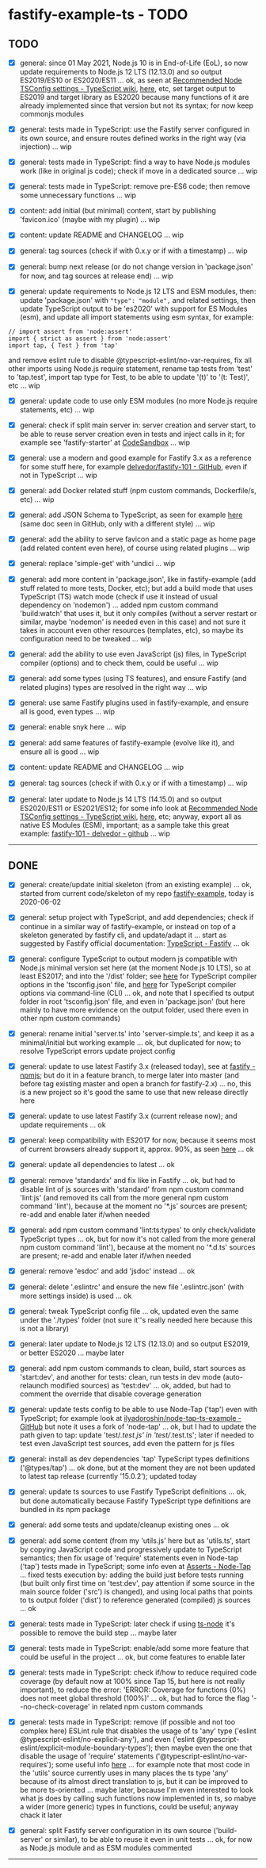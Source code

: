 # fastify-example-ts - TODO

## TODO

* [x] general: since 01 May 2021, Node.js 10 is in End-of-Life (EoL), so now update requirements to Node.js 12 LTS (12.13.0) and so output ES2019/ES10 or ES2020/ES11 ... ok, as seen at [Recommended Node TSConfig settings - TypeScript wiki](https://github.com/microsoft/TypeScript/wiki/Node-Target-Mapping), [here](https://stackoverflow.com/questions/59787574/typescript-tsconfig-settings-for-node-js-12), etc, set target output to ES2019 and target library as ES2020 because many functions of it are already implemented since that version but not its syntax; for now keep commonjs modules
* [x] general: tests made in TypeScript: use the Fastify server configured in its own source, and ensure routes defined works in the right way (via injection) ... wip
* [x] general: tests made in TypeScript: find a way to have Node.js modules work (like in original js code); check if move in a dedicated source ... wip
* [x] general: tests made in TypeScript: remove pre-ES6 code; then remove some unnecessary functions ... wip
* [x] content: add initial (but minimal) content, start by publishing 'favicon.ico' (maybe with my plugin) ... wip
* [x] content: update README and CHANGELOG ... wip
* [x] general: tag sources (check if with 0.x.y or if with a timestamp) ... wip

* [x] general: bump next release (or do not change version in 'package.json' for now, and tag sources at release end) ... wip
* [x] general: update requirements to Node.js 12 LTS and ESM modules, then: update 'package.json' with `"type": "module",` and related settings, then update TypeScript output to be 'es2020' with support for ES Modules (esm), and update all import statements using esm syntax, for example:
```
// import assert from 'node:assert'
import { strict as assert } from 'node:assert'
import tap, { Test } from 'tap'
```
and remove eslint rule to disable @typescript-eslint/no-var-requires, fix all other imports using Node.js require statement, rename tap tests from 'test' to 'tap.test', import tap type for Test, to be able to update '(t)' to '(t: Test)', etc ... wip
* [x] general: update code to use only ESM modules (no more Node.js require statements, etc) ... wip
* [x] general: check if split main server in: server creation and server start, to be able to reuse server creation even in tests and inject calls in it; for example see 'fastify-starter' at [CodeSandbox](https://codesandbox.io) ... wip
* [x] general: use a modern and good example for Fastify 3.x as a reference for some stuff here, for example [delvedor/fastify-101 - GitHub](https://github.com/delvedor/fastify-101), even if not in TypeScript ... wip
* [x] general: add Docker related stuff (npm custom commands, Dockerfile/s, etc) ... wip
* [x] general: add JSON Schema to TypeScript, as seen for example [here](https://www.fastify.io/docs/latest/TypeScript/) (same doc seen in GitHub, only with a different style) ... wip
* [x] general: add the ability to serve favicon and a static page as home page (add related content even here), of course using related plugins ... wip
* [x] general: replace 'simple-get' with 'undici ... wip
* [x] general: add more content in 'package.json', like in fastify-example (add stuff related to more tests, Docker, etc); but add a build mode that uses TypeScript (TS) watch mode (check if use it instead of usual dependency on 'nodemon') ... added npm custom command 'build:watch' that uses it, but it only compiles (without a server restart or similar, maybe 'nodemon' is needed even in this case) and not sure it takes in account even other resources (templates, etc), so maybe its configuration need to be tweaked ... wip
* [x] general: add the ability to use even JavaScript (js) files, in TypeScript compiler (options) and to check them, could be useful ... wip
* [x] general: add some types (using TS features), and ensure Fastify (and related plugins) types are resolved in the right way ... wip
* [x] general: use same Fastify plugins used in fastify-example, and ensure all is good, even types ... wip
* [x] general: enable snyk here ... wip
* [x] general: add same features of fastify-example (evolve like it), and ensure all is good ... wip
* [x] content: update README and CHANGELOG ... wip
* [x] general: tag sources (check if with 0.x.y or if with a timestamp) ... wip

* [x] general: later update to Node.js 14 LTS (14.15.0) and so output ES2020/ES11 or ES2021/ES12; for some info look at [Recommended Node TSConfig settings - TypeScript wiki](https://github.com/microsoft/TypeScript/wiki/Node-Target-Mapping), [here](https://stackoverflow.com/questions/61305578/what-typescript-configuration-produces-output-closest-to-node-js-14-capabilities/61305579#61305579), etc; anyway, export all as native ES Modules (ESM), important; as a sample take this great example: [fastify-101 - delvedor - github](https://github.com/delvedor/fastify-101) ... wip


---------------


## DONE

* [x] general: create/update initial skeleton (from an existing example) ... ok, started from current code/skeleton of my repo [fastify-example](https://github.com/smartiniOnGitHub/fastify-example), today is 2020-06-02
* [x] general: setup project with TypeScript, and add dependencies; check if continue in a similar way of fastify-example, or instead on top of a skeleton generated by fastify cli, and update/adapt it ... start as suggested by Fastify official documentation: [TypeScript - Fastify](https://github.com/fastify/fastify/blob/master/docs/TypeScript.md) ... ok
* [x] general: configure TypeScript to output modern js compatible with Node.js minimal version set here (at the moment Node.js 10 LTS), so at least ES2017; and into the '/dist' folder; see [here](https://www.typescriptlang.org/docs/handbook/tsconfig-json.html) for TypeScript compiler options in the 'tsconfig.json' file, and [here](https://www.typescriptlang.org/docs/handbook/compiler-options.html) for TypeScript compiler options via command-line (CLI) ... ok, and note that I specified ts output folder in root 'tsconfig.json' file, and even in 'package.json' (but here mainly to have more evidence on the output folder, used there even in other npm custom commands)
* [x] general: rename initial 'server.ts' into 'server-simple.ts', and keep it as a minimal/initial but working example ... ok, but duplicated for now; to resolve TypeScript errors update project config
* [x] general: update to use latest Fastify 3.x (released today), see at [fastify - npmjs](https://www.npmjs.com/package/fastify); but do it in a feature branch, to merge later into master (and before tag existing master and open a branch for fastify-2.x) ... no, this is a new project so it's good the same to use that new release directly here
* [x] general: update to use latest Fastify 3.x (current release now); and update requirements ... ok
* [x] general: keep compatibility with ES2017 for now, because it seems most of current browsers already support it, approx. 90%, as seen [here](https://web.dev/publish-modern-javascript/) ... ok
* [x] general: update all dependencies to latest ... ok
* [x] general: remove 'standardx' and fix like in Fastify ... ok, but had to disable lint of js sources with 'standard' from npm custom command 'lint:js' (and removed its call from the more general npm custom command 'lint'), because at the moment no '*.js' sources are present; re-add and enable later if/when needed
* [x] general: add npm custom command 'lint:ts:types' to only check/validate TypeScript types ... ok, but for now it's not called from the more general npm custom command 'lint'), because at the moment no '*.d.ts' sources are present; re-add and enable later if/when needed
* [x] general: remove 'esdoc' and add 'jsdoc' instead ... ok
* [x] general: delete '.eslintrc' and ensure the new file '.eslintrc.json' (with more settings inside) is used ... ok
* [x] general: tweak TypeScript config file ... ok, updated even the same under the './types' folder (not sure it''s really needed here because this is not a library)
* [x] general: later update to Node.js 12 LTS (12.13.0) and so output ES2019, or better ES2020 ... maybe later
* [x] general: add npm custom commands to clean, build, start sources as 'start:dev', and another for tests: clean, run tests in dev mode (auto-relaunch modified sources) as 'test:dev' ... ok, added, but had to comment the override that disable coverage generation
* [x] general: update tests config to be able to use Node-Tap ('tap') even with TypeScript; for example look at [ilyadoroshin/node-tap-ts-example - GitHub](https://github.com/ilyadoroshin/node-tap-ts-example) but note it uses a fork of 'node-tap' ... ok, but I had to update the path given to tap: update 'test/*.test.js' in 'test/*.test.ts'; later if needed to test even JavaScript test sources, add even the pattern for js files
* [x] general: install as dev dependencies 'tap' TypeScript types definitions ('@types/tap') ... ok done, but at the moment they are not been updated to latest tap release (currently '15.0.2'); updated today
* [x] general: update ts sources to use Fastify TypeScript definitions ... ok, but done automatically because Fastify TypeScript type definitions are bundled in its npm package
* [x] general: add some tests and update/cleanup existing ones ... ok
* [x] general: add some content (from my 'utils.js' here but as 'utils.ts', start by copying JavaScript code and progressively update to TypeScript semantics; then fix usage of 'require' statements even in Node-tap ('tap') tests made in TypeScript; some info even at [Asserts - Node-Tap](https://node-tap.org/docs/api/asserts/) ... fixed tests execution by: adding the build just before tests running (but built only first time on 'test:dev', pay attention if some source in the main source folder ('src') is changed), and using local paths that points to ts output folder ('dist') to reference generated (compiled) js sources ... ok
* [x] general: tests made in TypeScript: later check if using [ts-node](https://www.npmjs.com/package/ts-node) it's possible to remove the build step ... maybe later
* [x] general: tests made in TypeScript: enable/add some more feature that could be useful in the project ... ok, but come features to enable later
* [x] general: tests made in TypeScript: check if/how to reduce required code coverage (by default now at 100% since Tap 15, but here is not really important), to reduce the error: 'ERROR: Coverage for functions (0%) does not meet global threshold (100%)' ... ok, but had to force the flag '--no-check-coverage' in related npm custom commands
* [x] general: tests made in TypeScript: remove (if possible and not too complex here) ESLint rule that disables the usage of ts 'any' type ('eslint @typescript-eslint/no-explicit-any'), and even ('eslint @typescript-eslint/explicit-module-boundary-types'); then maybe even the one that disable the usage of 'require' statements ('@typescript-eslint/no-var-requires'); some useful info [here](https://www.typescriptlang.org/docs/handbook/migrating-from-javascript.html) ... for example note that most code in the 'utils' source currently uses in many places the ts type 'any' because of its almost direct translation to js, but it can be improved to be more ts-oriented ... maybe later, because I'm even interested to look what js does by calling such functions now implemented in ts, so mabye a wider (more generic) types in functions, could be useful; anyway chack it later
* [x] general: split Fastify server configuration in its own source ('build-server' or similar), to be able to reuse it even in unit tests ... ok, for now as Node.js module and as ESM modules commented


---------------
